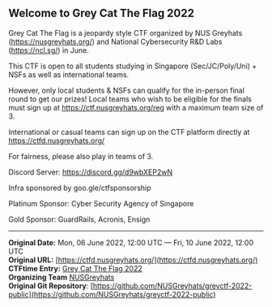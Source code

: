 ## Welcome to Grey Cat The Flag 2022

Grey Cat The Flag is a jeopardy style CTF organized by NUS Greyhats (https://nusgreyhats.org/) and National Cybersecurity R&D Labs (https://ncl.sg/) in June.

This CTF is open to all students studying in Singapore (Sec/JC/Poly/Uni) + NSFs as well as international teams.

However, only local students & NSFs can qualify for the in-person final round to get our prizes! Local teams who wish to be eligible for the finals must sign up at https://ctf.nusgreyhats.org/reg with a maximum team size of 3.

International or casual teams can sign up on the CTF platform directly at https://ctfd.nusgreyhats.org/

For fairness, please also play in teams of 3.

Discord Server: https://discord.gg/d9wbXEP2wN

Infra sponsored by goo.gle/ctfsponsorship

Platinum Sponsor: Cyber Security Agency of Singapore

Gold Sponsor: GuardRails, Acronis, Ensign


---
**Original Date:** Mon, 06 June 2022, 12:00 UTC — Fri, 10 June 2022, 12:00 UTC<br>
**Original URL:** [https://ctfd.nusgreyhats.org/](https://ctfd.nusgreyhats.org/)<br>
**CTFtime Entry:** [Grey Cat The Flag 2022](https://ctftime.org/event/1643/)<br>
**Organizing Team** [NUSGreyhats](https://ctftime.org/team/16740)<br>
**Original Git Repository**: [https://github.com/NUSGreyhats/greyctf-2022-public](https://github.com/NUSGreyhats/greyctf-2022-public)<br>

